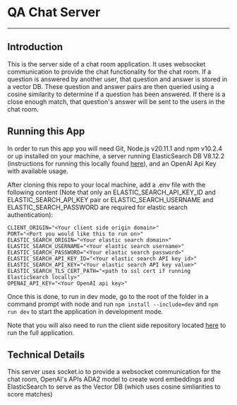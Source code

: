 # QA Chat Server
---

## Introduction

This is the server side of a chat room application. It uses websocket communication to provide the chat functionality for the chat room. If a question is answered by another user, that question and answer is stored in a vector DB. These question and answer pairs are then queried using a cosine similarity to determine if a question has been answered. If there is a close enough match, that question's answer will be sent to the users in the chat room.

## Running this App
In order to run this app you will need Git, Node.js v20.11.1 and npm v10.2.4 or up installed on your machine, a server running ElasticSearch DB V8.12.2 (instructions for running this locally found [here](https://www.elastic.co/guide/en/elasticsearch/reference/current/getting-started.html)), and an OpenAI Api Key with available usage.

After cloning this repo to your local machine, add a .env file with the following content (Note that only an ELASTIC_SEARCH_API_KEY_ID and ELASTIC_SEARCH_API_KEY pair or ELASTIC_SEARCH_USERNAME and ELASTIC_SEARCH_PASSWORD are required for elastic search authentication):
```
CLIENT_ORIGIN="<Your client side origin domain>"
PORT="<Port you would like this to run on>"
ELASTIC_SEARCH_ORIGIN="<Your elastic search domain>"
ELASTIC_SEARCH_USERNAME="<Your elastic search username>"
ELASTIC_SEARCH_PASSWORD="<Your elastic search password>"
ELASTIC_SEARCH_API_KEY_ID="<Your elastic search API key id>"
ELASTIC_SEARCH_API_KEY="<Your elastic search API key value>"
ELASTIC_SEARCH_TLS_CERT_PATH="<path to ssl cert if running ElasticSearch locally>"
OPENAI_API_KEY="<Your OpenAI api key>"
```

Once this is done, to run in dev mode, go to the root of the folder in a command prompt with node and run `npm install --include=dev` and `npm run dev` to start the application in development mode.

Note that you will also need to run the client side repository located [here](https://github.com/rcwillett/QAChatBotClient) to run the full application.

## Technical Details
 This server uses socket.io to provide a websocket communication for the chat room, OpenAI's APIs ADA2 model to create word embeddings and ElasticSearch to serve as the Vector DB (which uses cosine simliarities to score matches)